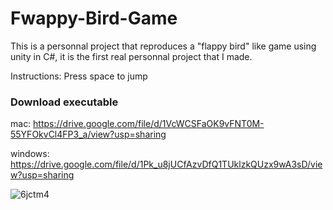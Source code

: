 # Fwappy-Bird-Game

This is a personnal project that reproduces a "flappy bird" like game using unity in C#, it is
the first real personnal project that I made.

Instructions: Press space to jump



### Download executable

mac: https://drive.google.com/file/d/1VcWCSFaOK9vFNT0M-55YFOkvCl4FP3_a/view?usp=sharing

windows: https://drive.google.com/file/d/1Pk_u8jUCfAzvDfQ1TUklzkQUzx9wA3sD/view?usp=sharing

![6jctm4](https://user-images.githubusercontent.com/94491658/173199174-0451ffdc-9592-44f8-97e4-0e76686164e8.gif)
